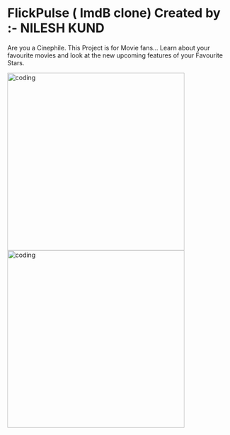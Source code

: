 # FlickPulse ( ImdB clone) Created by :- NILESH KUND

Are you a Cinephile. This Project is for Movie fans... Learn about your favourite movies and look at the new upcoming features of your Favourite Stars.


<img align="left" alt="coding" width="400" src="https://i.kym-cdn.com/photos/images/newsfeed/002/349/566/a6a.gif">
<img align="center" alt="coding" width="400" src="https://media.tenor.com/KYUkPh-7xOsAAAAd/mr-bean-horror-movie.gif">



